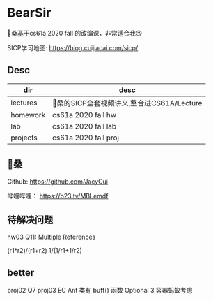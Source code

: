 # BearSir

🐻桑基于cs61a 2020 fall 的改编课，非常适合我😘

SICP学习地图: <https://blog.cuijiacai.com/sicp/>

## Desc

| dir | desc |
| - | - |
| lectures | 🐻桑的SICP全套视频讲义,整合进CS61A/Lecture |
| homework | cs61a 2020 fall hw |
| lab | cs61a 2020 fall lab |
| projects | cs61a 2020 fall proj |

## 🐻桑

Github: <https://github.com/JacyCui>

哔哩哔哩： <https://b23.tv/MBLemdf>

## 待解决问题

hw03 Q11: Multiple References

(r1*r2)/(r1+r2)  1/(1/r1+1/r2)

## better

proj02 Q7
proj03 EC Ant 类有 buff() 函数
    Optional 3 容器蚂蚁考虑
